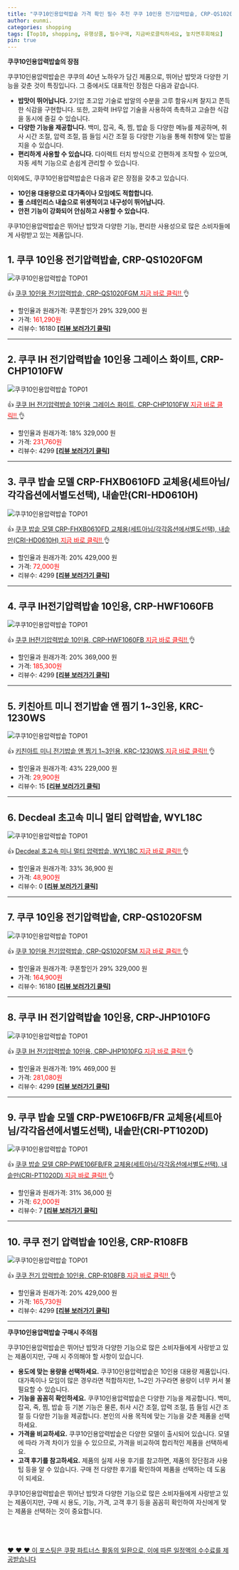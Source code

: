 ```yaml
---
title: "쿠쿠10인용압력밥솥 가격 확인 필수 추천 쿠쿠 10인용 전기압력밥솥, CRP-QS1020FGM 비교 장점 구매가이드"
author: eunmi.
categories: shopping
tags: [Top10, shopping, 유행상품, 필수구매, 지금바로클릭하세요, 놓치면후회해요]
pin: true
---
```

**쿠쿠10인용압력밥솥의 장점**

쿠쿠10인용압력밥솥은 쿠쿠의 40년 노하우가 담긴 제품으로, 뛰어난 밥맛과 다양한 기능을 갖춘 것이 특징입니다. 그 중에서도 대표적인 장점은 다음과 같습니다.

* **밥맛이 뛰어납니다.** 2기압 초고압 기술로 밥알의 수분을 고루 함유시켜 찰지고 쫀득한 식감을 구현합니다. 또한, 고화력 IH무압 기술을 사용하여 촉촉하고 고슬한 식감을 동시에 즐길 수 있습니다.
* **다양한 기능을 제공합니다.** 백미, 잡곡, 죽, 찜, 밥솥 등 다양한 메뉴를 제공하며, 취사 시간 조절, 압력 조절, 뜸 들임 시간 조절 등 다양한 기능을 통해 취향에 맞는 밥을 지을 수 있습니다.
* **편리하게 사용할 수 있습니다.** 다이렉트 터치 방식으로 간편하게 조작할 수 있으며, 자동 세척 기능으로 손쉽게 관리할 수 있습니다.

이외에도, 쿠쿠10인용압력밥솥은 다음과 같은 장점을 갖추고 있습니다.

* **10인용 대용량으로 대가족이나 모임에도 적합합니다.**
* **풀 스테인리스 내솥으로 위생적이고 내구성이 뛰어납니다.**
* **안전 기능이 강화되어 안심하고 사용할 수 있습니다.**

쿠쿠10인용압력밥솥은 뛰어난 밥맛과 다양한 기능, 편리한 사용성으로 많은 소비자들에게 사랑받고 있는 제품입니다.

   

## 1. 쿠쿠 10인용 전기압력밥솥, CRP-QS1020FGM

![쿠쿠10인용압력밥솥 TOP01](https://thumbnail9.coupangcdn.com/thumbnails/remote/230x230ex/image/retail/images/9020449975058317-0edd769f-735e-4b85-adde-e401a6486fbf.jpg)


👍 [쿠쿠 10인용 전기압력밥솥, CRP-QS1020FGM <font color=red> 지금 바로 클릭!! </font> ](https://link.coupang.com/re/AFFSDP?lptag=AF3617701&subid=GithubCoopas&pageKey=5080540471&traceid=V0-153&itemId=6891539307&vendorItemId=74184066753) 👌 


- 할인율과 원래가격: 쿠폰할인가 29%  329,000   원
- 가격: <span style='color:red'>161,290원</span>
- 리뷰수: 16180  [**[리뷰 보러가기 클릭]**](https://link.coupang.com/re/AFFSDP?lptag=AF3617701&subid=GithubCoopas&pageKey=5080540471&traceid=V0-153&itemId=6891539307&vendorItemId=74184066753)

---


   

## 2. 쿠쿠 IH 전기압력밥솥 10인용 그레이스 화이트, CRP-CHP1010FW

![쿠쿠10인용압력밥솥 TOP01](https://thumbnail10.coupangcdn.com/thumbnails/remote/230x230ex/image/retail/images/4728269935944607-249fb0a9-974d-4554-b94e-b8d69c82384a.jpg)


👍 [쿠쿠 IH 전기압력밥솥 10인용 그레이스 화이트, CRP-CHP1010FW <font color=red> 지금 바로 클릭!! </font> ](https://link.coupang.com/re/AFFSDP?lptag=AF3617701&subid=GithubCoopas&pageKey=6656745241&traceid=V0-153&itemId=15269607162&vendorItemId=82490145195) 👌 


- 할인율과 원래가격: 18%  329,000   원
- 가격: <span style='color:red'>231,760원</span>
- 리뷰수: 4299  [**[리뷰 보러가기 클릭]**](https://link.coupang.com/re/AFFSDP?lptag=AF3617701&subid=GithubCoopas&pageKey=6656745241&traceid=V0-153&itemId=15269607162&vendorItemId=82490145195)

---


   

## 3. 쿠쿠 밥솥 모델 CRP-FHXB0610FD 교체용(세트아님/각각옵션에서별도선택), 내솥만(CRI-HD0610H)

![쿠쿠10인용압력밥솥 TOP01](https://thumbnail6.coupangcdn.com/thumbnails/remote/230x230ex/image/vendor_inventory/cd81/969e3fdae84977ed006c9718d978a828a6ff29de18393afc17bb4f28b179.png)


👍 [쿠쿠 밥솥 모델 CRP-FHXB0610FD 교체용(세트아님/각각옵션에서별도선택), 내솥만(CRI-HD0610H) <font color=red> 지금 바로 클릭!! </font> ](https://link.coupang.com/re/AFFSDP?lptag=AF3617701&subid=GithubCoopas&pageKey=7612210263&traceid=V0-153&itemId=20163500905&vendorItemId=86852690107) 👌 


- 할인율과 원래가격: 20%  429,000   원
- 가격: <span style='color:red'>72,000원</span>
- 리뷰수: 4299  [**[리뷰 보러가기 클릭]**](https://link.coupang.com/re/AFFSDP?lptag=AF3617701&subid=GithubCoopas&pageKey=7612210263&traceid=V0-153&itemId=20163500905&vendorItemId=86852690107)

---


   

## 4. 쿠쿠 IH전기압력밥솥 10인용, CRP-HWF1060FB

![쿠쿠10인용압력밥솥 TOP01](https://thumbnail10.coupangcdn.com/thumbnails/remote/230x230ex/image/retail/images/8939143564674804-cb0597d2-0c89-4075-9f39-28ecdbfaf6e0.jpg)


👍 [쿠쿠 IH전기압력밥솥 10인용, CRP-HWF1060FB <font color=red> 지금 바로 클릭!! </font> ](https://link.coupang.com/re/AFFSDP?lptag=AF3617701&subid=GithubCoopas&pageKey=1868813529&traceid=V0-153&itemId=3176343176&vendorItemId=71163814171) 👌 


- 할인율과 원래가격: 20%  369,000   원
- 가격: <span style='color:red'>185,300원</span>
- 리뷰수: 4299  [**[리뷰 보러가기 클릭]**](https://link.coupang.com/re/AFFSDP?lptag=AF3617701&subid=GithubCoopas&pageKey=1868813529&traceid=V0-153&itemId=3176343176&vendorItemId=71163814171)

---


   

## 5. 키친아트 미니 전기밥솥 앤 찜기 1~3인용, KRC-1230WS

![쿠쿠10인용압력밥솥 TOP01](https://thumbnail6.coupangcdn.com/thumbnails/remote/230x230ex/image/retail/images/470986971356155-ab0f83fe-66d2-433c-a8d5-1f58d8daf130.jpg)


👍 [키친아트 미니 전기밥솥 앤 찜기 1~3인용, KRC-1230WS <font color=red> 지금 바로 클릭!! </font> ](https://link.coupang.com/re/AFFSDP?lptag=AF3617701&subid=GithubCoopas&pageKey=6470393386&traceid=V0-153&itemId=14121258645&vendorItemId=81368174889) 👌 


- 할인율과 원래가격: 43%  229,000   원
- 가격: <span style='color:red'>29,900원</span>
- 리뷰수: 15  [**[리뷰 보러가기 클릭]**](https://link.coupang.com/re/AFFSDP?lptag=AF3617701&subid=GithubCoopas&pageKey=6470393386&traceid=V0-153&itemId=14121258645&vendorItemId=81368174889)

---


   

## 6. Decdeal 초고속 미니 멀티 압력밥솥, WYL18C

![쿠쿠10인용압력밥솥 TOP01](https://thumbnail9.coupangcdn.com/thumbnails/remote/230x230ex/image/vendor_inventory/ed17/03b604ea5d02d091dd796f24f3afbe250f59103212106a7b8e13e5656e25.jpg)


👍 [Decdeal 초고속 미니 멀티 압력밥솥, WYL18C <font color=red> 지금 바로 클릭!! </font> ](https://link.coupang.com/re/AFFSDP?lptag=AF3617701&subid=GithubCoopas&pageKey=7425095823&traceid=V0-153&itemId=19271861864&vendorItemId=86397406296) 👌 


- 할인율과 원래가격: 33%  36,900   원
- 가격: <span style='color:red'>48,900원</span>
- 리뷰수: 0  [**[리뷰 보러가기 클릭]**](https://link.coupang.com/re/AFFSDP?lptag=AF3617701&subid=GithubCoopas&pageKey=7425095823&traceid=V0-153&itemId=19271861864&vendorItemId=86397406296)

---


   

## 7. 쿠쿠 10인용 전기압력밥솥, CRP-QS1020FSM

![쿠쿠10인용압력밥솥 TOP01](https://thumbnail7.coupangcdn.com/thumbnails/remote/230x230ex/image/retail/images/8666480202478245-7c4ccbed-6d0c-4d2e-80a3-450dcfabaae8.jpg)


👍 [쿠쿠 10인용 전기압력밥솥, CRP-QS1020FSM <font color=red> 지금 바로 클릭!! </font> ](https://link.coupang.com/re/AFFSDP?lptag=AF3617701&subid=GithubCoopas&pageKey=5080540471&traceid=V0-153&itemId=6891539306&vendorItemId=74184066745) 👌 


- 할인율과 원래가격: 쿠폰할인가 29%  329,000   원
- 가격: <span style='color:red'>164,900원</span>
- 리뷰수: 16180  [**[리뷰 보러가기 클릭]**](https://link.coupang.com/re/AFFSDP?lptag=AF3617701&subid=GithubCoopas&pageKey=5080540471&traceid=V0-153&itemId=6891539306&vendorItemId=74184066745)

---


   

## 8. 쿠쿠 IH 전기압력밥솥 10인용, CRP-JHP1010FG

![쿠쿠10인용압력밥솥 TOP01](https://thumbnail8.coupangcdn.com/thumbnails/remote/230x230ex/image/retail/images/3624128093177154-0dffe952-2ebf-4271-8ab1-5ad5cc3bcc19.jpg)


👍 [쿠쿠 IH 전기압력밥솥 10인용, CRP-JHP1010FG <font color=red> 지금 바로 클릭!! </font> ](https://link.coupang.com/re/AFFSDP?lptag=AF3617701&subid=GithubCoopas&pageKey=6656821796&traceid=V0-153&itemId=15269859925&vendorItemId=82490400955) 👌 


- 할인율과 원래가격: 19%  469,000   원
- 가격: <span style='color:red'>281,080원</span>
- 리뷰수: 4299  [**[리뷰 보러가기 클릭]**](https://link.coupang.com/re/AFFSDP?lptag=AF3617701&subid=GithubCoopas&pageKey=6656821796&traceid=V0-153&itemId=15269859925&vendorItemId=82490400955)

---


   

## 9. 쿠쿠 밥솥 모델 CRP-PWE106FB/FR 교체용(세트아님/각각옵션에서별도선택), 내솥만(CRI-PT1020D)

![쿠쿠10인용압력밥솥 TOP01](https://thumbnail8.coupangcdn.com/thumbnails/remote/230x230ex/image/vendor_inventory/b607/b24558e8dc54adfb54d4a28a79de1988ff71cfd5f8938c23e56e762eab02.png)


👍 [쿠쿠 밥솥 모델 CRP-PWE106FB/FR 교체용(세트아님/각각옵션에서별도선택), 내솥만(CRI-PT1020D) <font color=red> 지금 바로 클릭!! </font> ](https://link.coupang.com/re/AFFSDP?lptag=AF3617701&subid=GithubCoopas&pageKey=7612210377&traceid=V0-153&itemId=20163501526&vendorItemId=86837556623) 👌 


- 할인율과 원래가격: 31%  36,000   원
- 가격: <span style='color:red'>62,000원</span>
- 리뷰수: 7  [**[리뷰 보러가기 클릭]**](https://link.coupang.com/re/AFFSDP?lptag=AF3617701&subid=GithubCoopas&pageKey=7612210377&traceid=V0-153&itemId=20163501526&vendorItemId=86837556623)

---


   

## 10. 쿠쿠 전기 압력밥솥 10인용, CRP-R108FB

![쿠쿠10인용압력밥솥 TOP01](https://thumbnail6.coupangcdn.com/thumbnails/remote/230x230ex/image/rs_quotation_api/akso23w9/94ea1cfe5aa4407598d6f1acfd03295b.jpg)


👍 [쿠쿠 전기 압력밥솥 10인용, CRP-R108FB <font color=red> 지금 바로 클릭!! </font> ](https://link.coupang.com/re/AFFSDP?lptag=AF3617701&subid=GithubCoopas&pageKey=6431585564&traceid=V0-153&itemId=13882782026&vendorItemId=81132568504) 👌 


- 할인율과 원래가격: 20%  429,000   원
- 가격: <span style='color:red'>165,730원</span>
- 리뷰수: 4299  [**[리뷰 보러가기 클릭]**](https://link.coupang.com/re/AFFSDP?lptag=AF3617701&subid=GithubCoopas&pageKey=6431585564&traceid=V0-153&itemId=13882782026&vendorItemId=81132568504)

---
**쿠쿠10인용압력밥솥 구매시 주의점**

쿠쿠10인용압력밥솥은 뛰어난 밥맛과 다양한 기능으로 많은 소비자들에게 사랑받고 있는 제품이지만, 구매 시 주의해야 할 사항이 있습니다.

* **용도에 맞는 용량을 선택하세요.** 쿠쿠10인용압력밥솥은 10인용 대용량 제품입니다. 대가족이나 모임이 많은 경우라면 적합하지만, 1~2인 가구라면 용량이 너무 커서 불필요할 수 있습니다.
* **기능을 꼼꼼히 확인하세요.** 쿠쿠10인용압력밥솥은 다양한 기능을 제공합니다. 백미, 잡곡, 죽, 찜, 밥솥 등 기본 기능은 물론, 취사 시간 조절, 압력 조절, 뜸 들임 시간 조절 등 다양한 기능을 제공합니다. 본인의 사용 목적에 맞는 기능을 갖춘 제품을 선택하세요.
* **가격을 비교하세요.** 쿠쿠10인용압력밥솥은 다양한 모델이 출시되어 있습니다. 모델에 따라 가격 차이가 있을 수 있으므로, 가격을 비교하여 합리적인 제품을 선택하세요.
* **고객 후기를 참고하세요.** 제품의 실제 사용 후기를 참고하면, 제품의 장단점과 사용 팁 등을 알 수 있습니다. 구매 전 다양한 후기를 확인하여 제품을 선택하는 데 도움이 되세요.

쿠쿠10인용압력밥솥은 뛰어난 밥맛과 다양한 기능으로 많은 소비자들에게 사랑받고 있는 제품이지만, 구매 시 용도, 기능, 가격, 고객 후기 등을 꼼꼼히 확인하여 자신에게 맞는 제품을 선택하는 것이 중요합니다.<br><br><br><br><br> [ ❤ ❤ ❤ 이 포스팅은 쿠팡 파트너스 활동의 일환으로, 이에 따른 일정액의 수수료를 제공받습니다](https://link.coupang.com/a/bcEFyh)